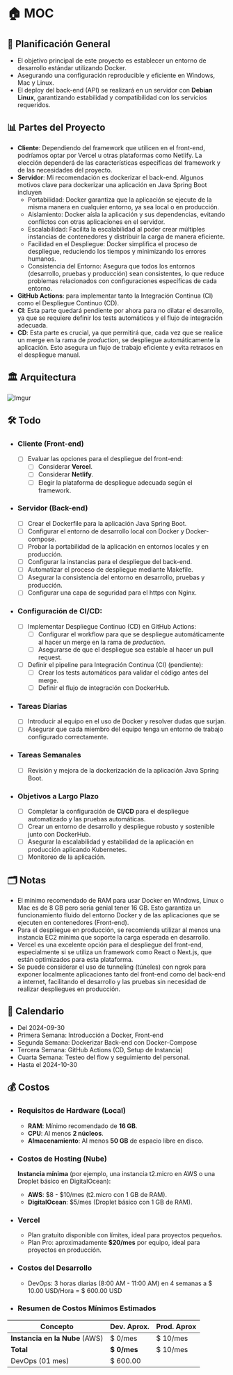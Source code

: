# 🏠 MOC

## 📝 Planificación General
- El objetivo principal de este proyecto es establecer un entorno de desarrollo estándar utilizando Docker.
- Asegurando una configuración reproducible y eficiente en Windows, Mac y Linux.
- El deploy del back-end (API) se realizará en un servidor con **Debian Linux**, garantizando estabilidad y compatibilidad con los servicios requeridos.
## 📊 Partes del Proyecto
- **Cliente**: Dependiendo del framework que utilicen en el front-end, podríamos optar por Vercel u otras plataformas como Netlify. La elección dependerá de las características específicas del framework y de las necesidades del proyecto.
- **Servidor**: Mi recomendación es dockerizar el back-end. Algunos motivos clave para dockerizar una aplicación en Java Spring Boot incluyen
	- Portabilidad: Docker garantiza que la aplicación se ejecute de la misma manera en cualquier entorno, ya sea local o en producción.
	- Aislamiento: Docker aísla la aplicación y sus dependencias, evitando conflictos con otras aplicaciones en el servidor.
	- Escalabilidad: Facilita la escalabilidad al poder crear múltiples instancias de contenedores y distribuir la carga de manera eficiente.
	- Facilidad en el Despliegue: Docker simplifica el proceso de despliegue, reduciendo los tiempos y minimizando los errores humanos.
	- Consistencia del Entorno: Asegura que todos los entornos (desarrollo, pruebas y producción) sean consistentes, lo que reduce problemas relacionados con configuraciones específicas de cada entorno.
- **GitHub Actions**: para implementar tanto la Integración Continua (CI) como el Despliegue Continuo (CD).
- **CI**: Esta parte quedará pendiente por ahora para no dilatar el desarrollo, ya que se requiere definir los tests automáticos y el flujo de integración adecuada.
- **CD**: Esta parte es crucial, ya que permitirá que, cada vez que se realice un merge en la rama de _production_, se despliegue automáticamente la aplicación. Esto asegura un flujo de trabajo eficiente y evita retrasos en el despliegue manual.

## 🏛️ Arquitectura
![Imgur](https://i.imgur.com/958uNgW.png)
## 🛠️ Todo
- ### **Cliente** (Front-end)
	- [ ] Evaluar las opciones para el despliegue del front-end:
	  - [ ] Considerar **Vercel**.
	  - [ ] Considerar **Netlify**.
	  - [ ] Elegir la plataforma de despliegue adecuada según el framework. 
- ### **Servidor** (Back-end)
	- [ ] Crear el Dockerfile para la aplicación Java Spring Boot.
	- [ ] Configurar el entorno de desarrollo local con Docker y Docker-compose.
	- [ ] Probar la portabilidad de la aplicación en entornos locales y en producción.
	- [ ] Configurar la instancias para el despliegue del back-end.
	- [ ] Automatizar el proceso de despliegue mediante Makefile.
	- [ ] Asegurar la consistencia del entorno en desarrollo, pruebas y producción.
	- [ ] Configurar una capa de seguridad para el https con Nginx.
- ### **Configuración de CI/CD**:
	- [ ] Implementar Despliegue Continuo (CD) en GitHub Actions:
	  - [ ] Configurar el workflow para que se despliegue automáticamente al hacer un merge en la rama de _production_.
	  - [ ] Asegurarse de que el despliegue sea estable al hacer un pull request.
	- [ ] Definir el pipeline para Integración Continua (CI) (pendiente):
	  - [ ] Crear los tests automáticos para validar el código antes del merge.
	  - [ ] Definir el flujo de integración con DockerHub.
- ### **Tareas Diarias**
	- [ ] Introducir al equipo en el uso de Docker y resolver dudas que surjan.
	- [ ] Asegurar que cada miembro del equipo tenga un entorno de trabajo configurado correctamente.
- ### **Tareas Semanales**
	- [ ] Revisión y mejora de la dockerización de la aplicación Java Spring Boot.
- ### **Objetivos a Largo Plazo**
	- [ ] Completar la configuración de **CI/CD** para el despliegue automatizado y las pruebas automáticas.
	- [ ] Crear un entorno de desarrollo y despliegue robusto y sostenible junto con DockerHub.
	- [ ] Asegurar la escalabilidad y estabilidad de la aplicación en producción aplicando Kubernetes.
	- [ ] Monitoreo de la aplicación.
## 🗂️ Notas
- El mínimo recomendado de RAM para usar Docker en Windows, Linux o Mac es de 8 GB pero seria genial tener 16 GB. Esto garantiza un funcionamiento fluido del entorno Docker y de las aplicaciones que se ejecuten en contenedores (Front-end).
- Para el despliegue en producción, se recomienda utilizar al menos una instancia EC2 mínima que soporte la carga esperada en desarrollo.
- Vercel es una excelente opción para el despliegue del front-end, especialmente si se utiliza un framework como React o Next.js, que están optimizados para esta plataforma.
- Se puede considerar el uso de tunneling (túneles) con ngrok para exponer localmente aplicaciones tanto del front-end como del back-end a internet, facilitando el desarrollo y las pruebas sin necesidad de realizar despliegues en producción.
## 📅 Calendario
- Del 2024-09-30
- Primera Semana: Introducción a Docker, Front-end
- Segunda Semana: Dockerizar Back-end con Docker-Compose
- Tercera Semana: GitHub Actions (CD, Setup de Instancia)
- Cuarta Semana: Testeo del flow y seguimiento del personal.
- Hasta el 2024-10-30
## 💰 Costos
- ### **Requisitos de Hardware (Local)**
	*   **RAM**: Mínimo recomendado de **16 GB**.
	*   **CPU**: Al menos **2 núcleos**.
	*   **Almacenamiento**: Al menos **50 GB** de espacio libre en disco.
- ### **Costos de Hosting (Nube)**
	**Instancia mínima** (por ejemplo, una instancia t2.micro en AWS o una Droplet básico en DigitalOcean):
    *   **AWS**: $8 - $10/mes (t2.micro con 1 GB de RAM).
    *   **DigitalOcean**: $5/mes (Droplet básico con 1 GB de RAM).

- ### **Vercel**
	*   Plan gratuito disponible con límites, ideal para proyectos pequeños.
	*   Plan Pro: aproximadamente **$20/mes** por equipo, ideal para proyectos en producción.
- ### **Costos del Desarrollo**
	*  DevOps: 3 horas diarias (8:00 AM - 11:00 AM) en 4 semanas a $ 10.00 USD/Hora = $ 600.00 USD
	
- ### **Resumen de Costos Mínimos Estimados**
| Concepto                       | Dev. Aprox. | Prod. Aprox  |
| ------------------------------ | ----------- | ------------ |
| **Instancia en la Nube** (AWS) | $ 0/mes     | $ 10/mes     |
| **Total**                      | **$ 0/mes** | $ 10/mes<br> |
| DevOps (01 mes)                | $ 600.00    |              |
